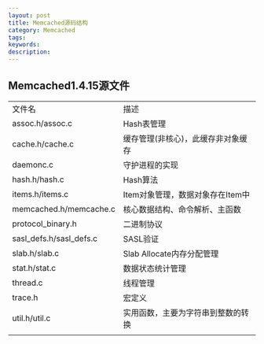 ```yaml
---
layout: post
title: Memcached源码结构
category: Memcached
tags: 
keywords: 
description: 
---
```


<!--

* assoc.h/assoc.c 	Hash表管理
* cache.h/cache.c	缓存管理(非核心)，此缓存非对象缓存
* daemonc.c	守护进程的实现
* hash.h/hash.c	Hash算法
* items.h/items.c	Item对象管理，数据对象存在Item中
* memcached.h/memcache.c	核心数据结构、命令解析、主函数
* protocol_binary.h	二进制协议
* sasl_defs.h/sasl_defs.c	SASL验证
* slab.h/slab.c	Slab Allocate内存分配管理
* stat.h/stat.c	数据状态统计管理
* thread.c	线程管理
* trace.h	宏定义
* util.h/util.c	实用函数，主要为字符串到整数的转换

![](/public/upload/Memcached/mem_source.jpg)

-->

## Memcached1.4.15源文件
<table class="table table-bordered table-striped table-condensed">
   <tr>
      <td>文件名</td>
      <td>描述</td>
   </tr>
   <tr>
      <td>assoc.h/assoc.c </td>
      <td>Hash表管理</td>
   </tr>
   <tr>
      <td>cache.h/cache.c</td>
      <td>缓存管理(非核心)，此缓存非对象缓存</td>
   </tr>
   <tr>
      <td>daemonc.c</td>
      <td>守护进程的实现</td>
   </tr>
   <tr>
      <td>hash.h/hash.c</td>
      <td>Hash算法</td>
   </tr>
   <tr>
      <td>items.h/items.c</td>
      <td>Item对象管理，数据对象存在Item中</td>
   </tr>
   <tr>
      <td>memcached.h/memcache.c</td>
      <td>核心数据结构、命令解析、主函数</td>
   </tr>
   <tr>
      <td>protocol_binary.h</td>
      <td>二进制协议</td>
   </tr>
   <tr>
      <td>sasl_defs.h/sasl_defs.c</td>
      <td>SASL验证</td>
   </tr>
   <tr>
      <td>slab.h/slab.c</td>
      <td>Slab Allocate内存分配管理</td>
   </tr>
   <tr>
      <td>stat.h/stat.c</td>
      <td>数据状态统计管理</td>
   </tr>
   <tr>
      <td>thread.c</td>
      <td>线程管理</td>
   </tr>
   <tr>
      <td>trace.h</td>
      <td>宏定义</td>
   </tr>
   <tr>
      <td>util.h/util.c</td>
      <td>实用函数，主要为字符串到整数的转换</td>
   </tr>
   <tr>
      <td></td>
   </tr>
</table>